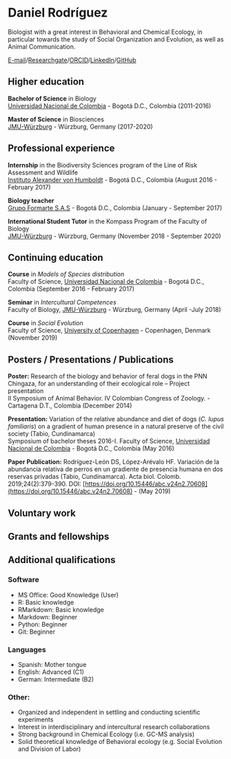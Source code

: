 # Daniel Rodríguez
Biologist with a great interest in Behavioral and Chemical Ecology, in particular towards the study of Social Organization and Evolution, as well as Animal Communication.

[E-mail](mailto:daniel.rodriguez@stud-mail.uni-wuerzburg.de)/[Researchgate](https://www.researchgate.net/profile/Daniel-Rodriguez-Leon)/[ORCID](https://orcid.org/0000-0001-9637-1364)/[LinkedIn](www.linkedin.com/in/dsrodriguezl)/[GitHub](https://github.com/dsrodriguezl)

## Higher education
**Bachelor of Science** in Biology <br>
[Universidad Nacional de Colombia](https://unal.edu.co/) - Bogotá D.C., Colombia (2011-2016)

**Master of Science** in Biosciences <br>
[JMU-Würzburg](https://www.uni-wuerzburg.de/en/home/) - Würzburg, Germany (2017-2020)

## Professional experience
**Internship** in the Biodiversity Sciences program of the Line of Risk Assessment and Wildlife <br>
[Instituto Alexander von Humboldt](www.humboldt.org.co/es) - Bogotá D.C., Colombia (August 2016 - February 2017)

**Biology teacher** <br>
[Grupo Formarte S.A.S](https://formarte.edu.co) - Bogotá D.C., Colombia (January - September 2017)

**International Student Tutor** in the Kompass Program of the Faculty of Biology <br>
[JMU-Würzburg](https://www.uni-wuerzburg.de/en/home/) - Würzburg, Germany (November 2018 - September 2020)


## Continuing education
**Course** in _Models of Species distribution_ <br>
Faculty of Science, [Universidad Nacional de Colombia](https://unal.edu.co/) - Bogotá D.C., Colombia (September 2016 - February 2017)

**Seminar** in _Intercultural Competences_ <br>
Faculty of Biology, [JMU-Würzburg](https://www.uni-wuerzburg.de/en/home/) - Würzburg, Germany (April -July 2018)

**Course** in _Social Evolution_ <br>
Faculty of Science, [University of Copenhagen](https://www.ku.dk/english) - Copenhagen, Denmark (November 2019)

## Posters / Presentations / Publications

**Poster:** Research of the biology and behavior of feral dogs in the PNN Chingaza, for an understanding of their ecological role – Project presentation <br>
II Symposium of Animal Behavior. IV Colombian Congress of Zoology. - Cartagena D.T., Colombia (December 2014)

**Presentation:** Variation of the relative abundance and diet of dogs (_C. lupus familiaris_) on a gradient of human presence in a natural preserve of the civil society (Tabio, Cundinamarca) <br>
Symposium of bachelor theses 2016-I. Faculty of Science, [Universidad Nacional de Colombia](https://unal.edu.co/) - Bogotá D.C., Colombia (May 2016)

**Paper Publication:** Rodríguez-León DS, López-Arévalo HF. Variación de la abundancia relativa de perros en un gradiente de presencia humana en dos reservas privadas (Tabio, Cundinamarca). Acta biol. Colomb. 2019;24(2):379-390.
DOI: [https://doi.org/10.15446/abc.v24n2.70608](https://doi.org/10.15446/abc.v24n2.70608) - (May 2019)

## Voluntary work

## Grants and fellowships


## Additional qualifications
### Software
- MS Office: Good Knowledge (User)
- R: Basic knowledge
- RMarkdown:  Basic knowledge
- Markdown: Beginner
- Python: Beginner
- Git: Beginner

### Languages
- Spanish: Mother tongue
- English: Advanced (C1)
- German: Intermediate (B2)

### Other:
- Organized and independent in settling and conducting scientific experiments
- Interest in interdisciplinary and intercultural research collaborations
- Strong background in Chemical Ecology (i.e. GC-MS analysis)
- Solid theoretical knowledge of Behavioral ecology (e.g. Social Evolution and Division of Labor)
